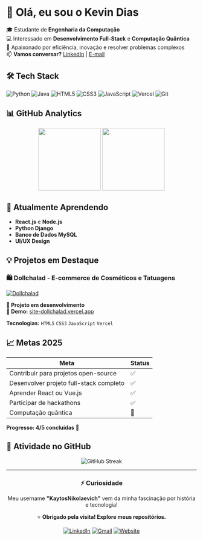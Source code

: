# 👋 Olá, eu sou o Kevin Dias  

🎓 Estudante de **Engenharia da Computação**  
💻 Interessado em **Desenvolvimento Full-Stack** e **Computação Quântica**  
🚀 Apaixonado por eficiência, inovação e resolver problemas complexos  
📫 **Vamos conversar?** [LinkedIn](https://www.linkedin.com/in/kevin-dias-13a532222) | [E-mail](mailto:eng.kevindias@gmail.com)

## 🛠️ Tech Stack

![Python](https://img.shields.io/badge/Python-3776AB?style=for-the-badge&logo=python&logoColor=white)
![Java](https://img.shields.io/badge/Java-ED8B00?style=for-the-badge&logo=java&logoColor=white)
![HTML5](https://img.shields.io/badge/HTML5-E34F26?style=for-the-badge&logo=html5&logoColor=white)
![CSS3](https://img.shields.io/badge/CSS3-1572B6?style=for-the-badge&logo=css3&logoColor=white)
![JavaScript](https://img.shields.io/badge/JavaScript-F7DF1E?style=for-the-badge&logo=javascript&logoColor=black)
![Vercel](https://img.shields.io/badge/Vercel-000000?style=for-the-badge&logo=vercel&logoColor=white)
![Git](https://img.shields.io/badge/Git-F05032?style=for-the-badge&logo=git&logoColor=white)

## 📊 GitHub Analytics

<p align="center">
  <img height="165em" src="https://github-readme-stats.vercel.app/api?username=KaytosNikolaevich&show_icons=true&theme=radical&hide_border=true" />
  <img height="165em" src="https://github-readme-stats.vercel.app/api/top-langs/?username=KaytosNikolaevich&layout=compact&theme=radical&hide_border=true" />
</p>

## 🌱 Atualmente Aprendendo

- **React.js** e **Node.js**
- **Python Django** 
- **Banco de Dados MySQL**
- **UI/UX Design**

## 💡 Projetos em Destaque

### 🛍️ Dollchalad - E-commerce de Cosméticos e Tatuagens
[![Dollchalad](https://github-readme-stats.vercel.app/api/pin/?username=KaytosNikolaevich&repo=Site-Dollchalad&theme=radical)](https://github.com/KaytosNikolaevich/Site-Dollchalad)

**🌱 Projeto em desenvolvimento**  
**🔗 Demo:** [site-dollchalad.vercel.app](https://site-dollchalad.vercel.app)

**Tecnologias:** `HTML5` `CSS3` `JavaScript` `Vercel`

## 📈 Metas 2025

| Meta | Status |
|------|--------|
| Contribuir para projetos open-source | ✅ |
| Desenvolver projeto full-stack completo | ✅ |
| Aprender React ou Vue.js | ✅ |
| Participar de hackathons | ✅ |
| Computação quântica | 🔄 |

**Progresso: 4/5 concluídas** 🚀

## 📅 Atividade no GitHub

<p align="center">
  <img src="https://streak-stats.demolab.com?user=KaytosNikolaevich&theme=radical&hide_border=true" alt="GitHub Streak" />
</p>

---

<div align="center">

### ⚡ Curiosidade
Meu username **"KaytosNikolaevich"** vem da minha fascinação por história e tecnologia!

⭐ **Obrigado pela visita! Explore meus repositórios.**

[![LinkedIn](https://img.shields.io/badge/LinkedIn-0077B5?style=for-the-badge&logo=linkedin&logoColor=white)](https://www.linkedin.com/in/kevin-dias-13a532222)
[![Gmail](https://img.shields.io/badge/Gmail-D14836?style=for-the-badge&logo=gmail&logoColor=white)](mailto:eng.kevindias@gmail.com)
[![Website](https://img.shields.io/badge/Dollchalad-Live-FF6B6B?style=for-the-badge)](https://site-dollchalad.vercel.app)

</div>
